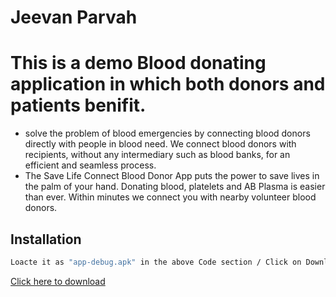 # Jeevan Parvah
# This is a demo Blood donating application in which both donors and patients benifit. 
- solve the problem of blood emergencies by connecting blood donors directly with people in blood need. We connect blood donors with recipients, without any intermediary such as blood banks, for an efficient and seamless process. 
- The Save Life Connect Blood Donor App puts the power to save lives in the palm of your hand. Donating blood, platelets and AB Plasma is easier than ever. Within minutes we connect you with nearby volunteer blood donors.




## Installation
```bash
Loacte it as "app-debug.apk" in the above Code section / Click on Download below
```
[Click here to download](https://u.pcloud.link/publink/show?code=XZFvOXVZpBVxWCK1qGSqht6jbdqs45UFezWy) 
